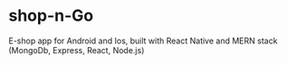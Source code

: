 # shop-n-Go
E-shop app for Android and Ios, built with React Native and MERN stack (MongoDb, Express, React, Node.js)
